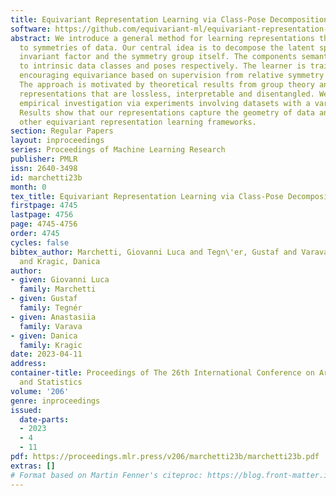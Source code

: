```yaml
---
title: Equivariant Representation Learning via Class-Pose Decomposition
software: https://github.com/equivariant-ml/equivariant-representation-learning
abstract: We introduce a general method for learning representations that are equivariant
  to symmetries of data. Our central idea is to decompose the latent space into an
  invariant factor and the symmetry group itself. The components semantically correspond
  to intrinsic data classes and poses respectively. The learner is trained on a loss
  encouraging equivariance based on supervision from relative symmetry information.
  The approach is motivated by theoretical results from group theory and guarantees
  representations that are lossless, interpretable and disentangled. We provide an
  empirical investigation via experiments involving datasets with a variety of symmetries.
  Results show that our representations capture the geometry of data and outperform
  other equivariant representation learning frameworks.
section: Regular Papers
layout: inproceedings
series: Proceedings of Machine Learning Research
publisher: PMLR
issn: 2640-3498
id: marchetti23b
month: 0
tex_title: Equivariant Representation Learning via Class-Pose Decomposition
firstpage: 4745
lastpage: 4756
page: 4745-4756
order: 4745
cycles: false
bibtex_author: Marchetti, Giovanni Luca and Tegn\'er, Gustaf and Varava, Anastasiia
  and Kragic, Danica
author:
- given: Giovanni Luca
  family: Marchetti
- given: Gustaf
  family: Tegnér
- given: Anastasiia
  family: Varava
- given: Danica
  family: Kragic
date: 2023-04-11
address:
container-title: Proceedings of The 26th International Conference on Artificial Intelligence
  and Statistics
volume: '206'
genre: inproceedings
issued:
  date-parts:
  - 2023
  - 4
  - 11
pdf: https://proceedings.mlr.press/v206/marchetti23b/marchetti23b.pdf
extras: []
# Format based on Martin Fenner's citeproc: https://blog.front-matter.io/posts/citeproc-yaml-for-bibliographies/
---
```

